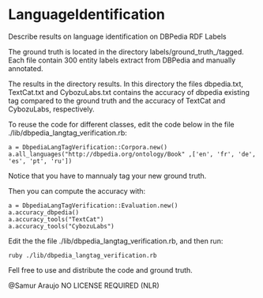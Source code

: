 LanguageIdentification
======================

Describe results on language identification on DBPedia RDF Labels

The ground truth is located in the directory labels/ground_truth_/tagged. Each file contain 300 entity labels extract from DBPedia and manually annotated.

The results in the directory results. In this directory the files dbpedia.txt, TextCat.txt and CybozuLabs.txt contains the accuracy of dbpedia existing tag compared to the ground truth and the accuracy of TextCat and CybozuLabs, respectively.

To reuse the code for different classes, edit the code below in the file ./lib/dbpedia_langtag_verification.rb:

	a = DbpediaLangTagVerification::Corpora.new()  
	a.all_languages("http://dbpedia.org/ontology/Book" ,['en', 'fr', 'de', 'es', 'pt', 'ru'])

Notice that you have to mannualy tag your new ground truth.

Then you can compute the accuracy with:

	a = DbpediaLangTagVerification::Evaluation.new()
	a.accuracy_dbpedia()
	a.accuracy_tools("TextCat")
	a.accuracy_tools("CybozuLabs")	 
	
Edit the the file ./lib/dbpedia_langtag_verification.rb, and then run:

	ruby ./lib/dbpedia_langtag_verification.rb


Fell free to use and distribute the code and ground truth.

@Samur Araujo
NO LICENSE REQUIRED (NLR)



